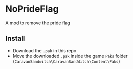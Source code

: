 # NoPrideFlag
A mod to remove the pride flag

## Install
* Download the `.pak` in this repo
* Move the downloaded `.pak` inside the game `Paks` folder (`CaravanSandwitch\CaravanSandWitch\Content\Paks`)
